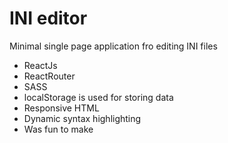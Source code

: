 # INI editor

Minimal single page application fro editing INI files

+ ReactJs
+ ReactRouter
+ SASS
+ localStorage is used for storing data
+ Responsive HTML
+ Dynamic syntax highlighting
+ Was fun to make
